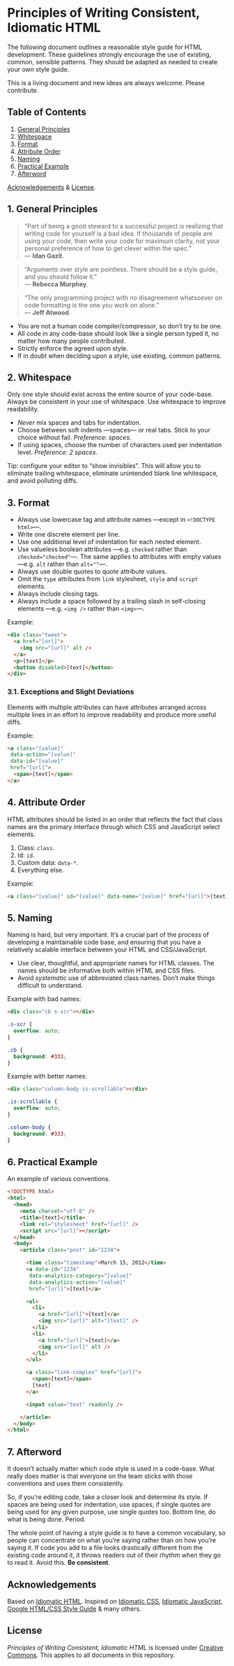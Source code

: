 # Principles of Writing Consistent, Idiomatic HTML

The following document outlines a reasonable style guide for HTML development.
These guidelines strongly encourage the use of existing, common, sensible
patterns. They should be adapted as needed to create your own style guide.

This is a living document and new ideas are always welcome. Please contribute.


## Table of Contents

1. [General Principles](#general-principles)
2. [Whitespace](#whitespace)
3. [Format](#format)
4. [Attribute Order](#attribute-order)
5. [Naming](#naming)
6. [Practical Example](#example)
7. [Afterword](#afterword)

[Acknowledgements](#acknowledgements) & [License](#license).


<a name="general-principles"></a>
## 1. General Principles

<blockquote>
“Part of being a good steward to a successful project is realizing that writing
code for yourself is a bad idea. If thousands of people are using your code,
then write your code for maximum clarity, not your personal preference of how
to get clever within the spec.”
<br />
— <b>Idan Gazit</b>.
</blockquote>

<blockquote>
“Arguments over style are pointless. There should be a style guide, and you
should follow it.”
<br />
— <b>Rebecca Murphey</b>.
</blockquote>

<blockquote>
“The only programming project with no disagreement whatsoever on code
formatting is the one you work on alone.”
<br />
— <b>Jeff Atwood</b>.
</blockquote>

* You are not a human code compiler/compressor, so don’t try to be one.
* All code in any code-base should look like a single person typed it, no
  matter how many people contributed.
* Strictly enforce the agreed upon style.
* If in doubt when deciding upon a style, use existing, common patterns.


<a name="whitespace"></a>
## 2. Whitespace

Only one style should exist across the entire source of your code-base. Always
be consistent in your use of whitespace. Use whitespace to improve readability.

* _Never_ mix spaces and tabs for indentation.
* Choose between soft indents —spaces— or real tabs. Stick to your choice
  without fail. _Preference: spaces_.
* If using spaces, choose the number of characters used per indentation level.
  _Preference: 2 spaces_.

Tip: configure your editor to “show invisibles”. This will allow you to
eliminate trailing whitespace, eliminate unintended blank line whitespace,
and avoid polluting diffs.


<a name="format"></a>
## 3. Format

* Always use lowercase tag and attribute names —except in `<!DOCTYPE html>`—.
* Write one discrete element per line.
* Use one additional level of indentation for each nested element.
* Use valueless boolean attributes —e.g. `checked` rather than
  `checked="checked"`—. The same applies to attributes with empty values
  —e.g. `alt` rather than `alt=""`—.
* Always use double quotes to quote attribute values.
* Omit the `type` attributes from `link` stylesheet, `style` and `script`
  elements.
* Always include closing tags.
* Always include a space followed by a trailing slash in self-closing elements
  —e.g. `<img />` rather than `<img>`—.

Example:

```html
<div class="tweet">
  <a href="[url]">
    <img src="[url]" alt />
  </a>
  <p>[text]</p>
  <button disabled>[text]</button>
</div>
```

### 3.1. Exceptions and Slight Deviations

Elements with multiple attributes can have attributes arranged across multiple
lines in an effort to improve readability and produce more useful diffs.

Example:

```html
<a class="[value]"
 data-action="[value]"
 data-id="[value]"
 href="[url]">
  <span>[text]</span>
</a>
```


<a name="attribute-order"></a>
## 4. Attribute Order

HTML attributes should be listed in an order that reflects the fact that class
names are the primary interface through which CSS and JavaScript select
elements.

1. Class: `class`.
2. Id: `id`.
3. Custom data: `data-*`.
4. Everything else.

Example:

````html
<a class="[value]" id="[value]" data-name="[value]" href="[url]">[text]</a>
````


<a name="naming"></a>
## 5. Naming

Naming is hard, but very important. It’s a crucial part of the process of
developing a maintainable code base, and ensuring that you have a relatively
scalable interface between your HTML and CSS/JavaScript.

* Use clear, thoughtful, and appropriate names for HTML classes. The names
  should be informative both within HTML and CSS files.
* Avoid _systematic_ use of abbreviated class names. Don’t make things
  difficult to understand.

Example with bad names:

```html
<div class="cb s-scr"></div>
```

```css
.s-scr {
  overflow: auto;
}

.cb {
  background: #333;
}
```

Example with better names:

```html
<div class="column-body is-scrollable"></div>
```

```css
.is-scrollable {
  overflow: auto;
}

.column-body {
  background: #333;
}
```


<a name="example"></a>
## 6. Practical Example

An example of various conventions.

```html
<!DOCTYPE html>
<html>
  <head>
    <meta charset="utf-8" />
    <title>[text]</title>
    <link rel="stylesheet" href="[url]" />
    <script src="[url]"></script>
  </head>
  <body>
    <article class="post" id="1234">

      <time class="timestamp">March 15, 2012</time>
      <a data-id="1234"
       data-analytics-category="[value]"
       data-analytics-action="[value]"
       href="[url]">[text]</a>

      <ul>
        <li>
          <a href="[url]">[text]</a>
          <img src="[url]" alt="[text]" />
        </li>
        <li>
          <a href="[url]">[text]</a>
          <img src="[url]" alt />
        </li>
      </ul>

      <a class="link-complex" href="[url]">
        <span>[text]</span>
        [text]
      </a>

      <input value="text" readonly />

    </article>
  </body>
</html>
```


<a name="afterword"></a>
## 7. Afterword

It doesn’t actually matter which code style is used in a code-base. What
really does matter is that everyone on the team sticks with those conventions
and uses them consistently.

So, if you’re editing code, take a closer look and determine its style. If
spaces are being used for indentation, use spaces; if single quotes are being
used for any given purpose, use single quotes too. Bottom line, do what is
being done. Period.

The whole point of having a style guide is to have a common vocabulary, so
people can concentrate on what you’re saying rather than on how you’re saying
it. If code you add to a file looks drastically different from the existing
code around it, it throws readers out of their rhythm when they go to read it.
Avoid this. __Be consistent__.


<a name="acknowledgements"></a>
## Acknowledgements

Based on [Idiomatic HTML](//github.com/necolas/idiomatic-html).
Inspired on [Idiomatic CSS](//github.com/necolas/idiomatic-css),
[Idiomatic JavaScript](//github.com/rwldrn/idiomatic.js),
[Google HTML/CSS Style Guide](//google-styleguide.googlecode.com/svn/trunk/htmlcssguide.xml) &
many others.


<a name="license"></a>
## License

_Principles of Writing Consistent, Idiomatic HTML_ is licensed under
[Creative Commons](//creativecommons.org/licenses/by/3.0/).
This applies to all documents in this repository.